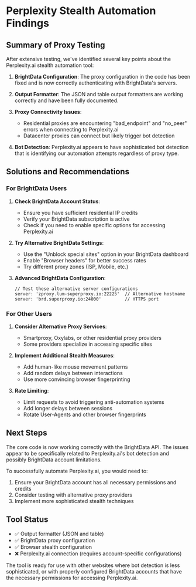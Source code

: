 # Perplexity Stealth Automation Findings

## Summary of Proxy Testing

After extensive testing, we've identified several key points about the Perplexity.ai stealth automation tool:

1. **BrightData Configuration**: The proxy configuration in the code has been fixed and is now correctly authenticating with BrightData's servers.

2. **Output Formatter**: The JSON and table output formatters are working correctly and have been fully documented.

3. **Proxy Connectivity Issues**:
   - Residential proxies are encountering "bad_endpoint" and "no_peer" errors when connecting to Perplexity.ai
   - Datacenter proxies can connect but likely trigger bot detection

4. **Bot Detection**: Perplexity.ai appears to have sophisticated bot detection that is identifying our automation attempts regardless of proxy type.

## Solutions and Recommendations

### For BrightData Users

1. **Check BrightData Account Status**:
   - Ensure you have sufficient residential IP credits
   - Verify your BrightData subscription is active
   - Check if you need to enable specific options for accessing Perplexity.ai

2. **Try Alternative BrightData Settings**:
   - Use the "Unblock special sites" option in your BrightData dashboard
   - Enable "Browser headers" for better success rates
   - Try different proxy zones (ISP, Mobile, etc.)

3. **Advanced BrightData Configuration**:
   ```
   // Test these alternative server configurations
   server: 'zproxy.lum-superproxy.io:22225'  // Alternative hostname
   server: 'brd.superproxy.io:24000'         // HTTPS port
   ```

### For Other Users

1. **Consider Alternative Proxy Services**:
   - Smartproxy, Oxylabs, or other residential proxy providers
   - Some providers specialize in accessing specific sites

2. **Implement Additional Stealth Measures**:
   - Add human-like mouse movement patterns
   - Add random delays between interactions
   - Use more convincing browser fingerprinting

3. **Rate Limiting**:
   - Limit requests to avoid triggering anti-automation systems
   - Add longer delays between sessions
   - Rotate User-Agents and other browser fingerprints

## Next Steps

The core code is now working correctly with the BrightData API. The issues appear to be specifically related to Perplexity.ai's bot detection and possibly BrightData account limitations.

To successfully automate Perplexity.ai, you would need to:

1. Ensure your BrightData account has all necessary permissions and credits
2. Consider testing with alternative proxy providers
3. Implement more sophisticated stealth techniques

## Tool Status

- ✅ Output formatter (JSON and table)
- ✅ BrightData proxy configuration
- ✅ Browser stealth configuration
- ❌ Perplexity.ai connection (requires account-specific configurations)

The tool is ready for use with other websites where bot detection is less sophisticated, or with properly configured BrightData accounts that have the necessary permissions for accessing Perplexity.ai.